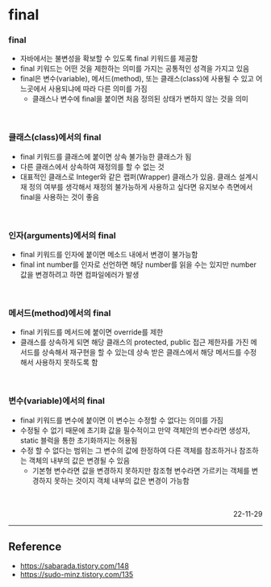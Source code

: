 # final

### final
- 자바에서는 불변성을 확보할 수 있도록 final 키워드를 제공함
- final 키워드는 어떤 것을 제한하는 의미를 가지는 공통적인 성격을 가지고 있음
- final은 변수(variable), 메서드(method), 또는 클래스(class)에 사용될 수 있고 어느곳에서 사용되냐에 따라 다른 의미를 가짐
    - 클래스나 변수에 final을 붙이면 처음 정의된 상태가 변하지 않는 것을 의미

<br>

### 클래스(class)에서의 final
- final 키워드를 클래스에 붙이면 상속 불가능한 클래스가 됨
- 다른 클래스에서 상속하여 재정의를 할 수 없는 것
- 대표적인 클래스로 Integer와 같은 랩퍼(Wrapper) 클래스가 있음. 클래스 설계시 재 정의 여부를 생각해서 재정의 불가능하게 사용하고 싶다면 유지보수 측면에서 final을 사용하는 것이 좋음

<br>

### 인자(arguments)에서의 final
- final 키워드를 인자에 붙이면 메소드 내에서 변경이 불가능함
- final int number를 인자로 선언하면 해당 number를 읽을 수는 있지만 number 값을 변경하려고 하면 컴파일에러가 발생

<br>

### 메서드(method)에서의 final
- final 키워드를 메서드에 붙이면 override를 제한
- 클래스를 상속하게 되면 해당 클래스의 protected, public 접근 제한자를 가진 메서드를 상속해서 재구현을 할 수 있는데 상속 받은 클래스에서 해당 메서드를 수정해서 사용하지 못하도록 함

<br>

### 변수(variable)에서의 final
- final 키워드를 변수에 붙이면 이 변수는 수정할 수 없다는 의미를 가짐
- 수정될 수 없기 때문에 초기화 값을 필수적이고 만약 객체안의 변수라면 생성자, static 블럭을 통한 초기화까지는 허용됨
- 수정 할 수 없다는 범위는 그 변수의 값에 한정하여 다른 객체를 참조하거나 참조하는 객체의 내부의 값은 변경될 수 있음
    - 기본형 변수라면 값을 변경하지 못하지만 참조형 변수라면 가르키는 객체를 변경하지 못하는 것이지 객체 내부의 값은 변경이 가능함

<br>



<br>

<div style="text-align: right">22-11-29</div>

-------

## Reference
- https://sabarada.tistory.com/148
- https://sudo-minz.tistory.com/135